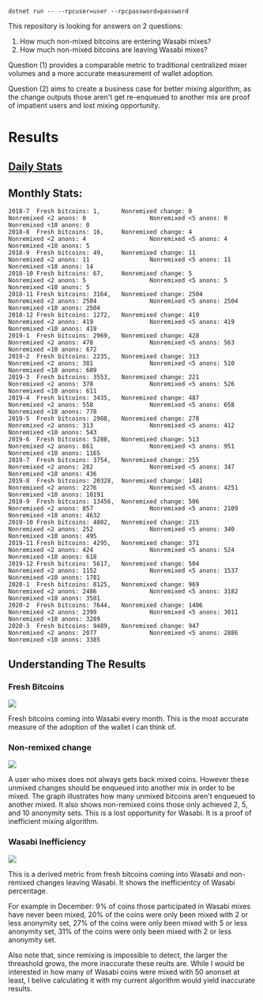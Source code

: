 `dotnet run -- --rpcuser=user --rpcpassword=password`

This repository is looking for answers on 2 questions:

1. How much non-mixed bitcoins are entering Wasabi mixes?
2. How much non-mixed bitcoins are leaving Wasabi mixes?

Question (1) provides a comparable metric to traditional centralized mixer volumes and a more accurate measurement of wallet adoption.

Question (2) aims to create a business case for better mixing algorithm, as the change outputs those aren't get re-enqueued to another mix are proof of impatient users and lost mixing opportunity.

# Results

## [Daily Stats](https://github.com/nopara73/WasabiCjEfficiency/blob/master/DailyStats.txt)

## Monthly Stats:

```
2018-7  Fresh bitcoins: 1,      Nonremixed change: 0            Nonremixed <2 anons: 0                  Nonremixed <5 anons: 0                  Nonremixed <10 anons: 0
2018-8  Fresh bitcoins: 16,     Nonremixed change: 4            Nonremixed <2 anons: 4                  Nonremixed <5 anons: 4                  Nonremixed <10 anons: 5
2018-9  Fresh bitcoins: 49,     Nonremixed change: 11           Nonremixed <2 anons: 11                 Nonremixed <5 anons: 11                 Nonremixed <10 anons: 14
2018-10 Fresh bitcoins: 67,     Nonremixed change: 5            Nonremixed <2 anons: 5                  Nonremixed <5 anons: 5                  Nonremixed <10 anons: 5
2018-11 Fresh bitcoins: 3164,   Nonremixed change: 2504         Nonremixed <2 anons: 2504               Nonremixed <5 anons: 2504               Nonremixed <10 anons: 2504
2018-12 Fresh bitcoins: 1272,   Nonremixed change: 419          Nonremixed <2 anons: 419                Nonremixed <5 anons: 419                Nonremixed <10 anons: 419
2019-1  Fresh bitcoins: 2969,   Nonremixed change: 428          Nonremixed <2 anons: 478                Nonremixed <5 anons: 563                Nonremixed <10 anons: 672
2019-2  Fresh bitcoins: 2235,   Nonremixed change: 313          Nonremixed <2 anons: 381                Nonremixed <5 anons: 510                Nonremixed <10 anons: 609
2019-3  Fresh bitcoins: 3553,   Nonremixed change: 221          Nonremixed <2 anons: 378                Nonremixed <5 anons: 526                Nonremixed <10 anons: 611
2019-4  Fresh bitcoins: 3435,   Nonremixed change: 487          Nonremixed <2 anons: 558                Nonremixed <5 anons: 658                Nonremixed <10 anons: 778
2019-5  Fresh bitcoins: 2988,   Nonremixed change: 278          Nonremixed <2 anons: 313                Nonremixed <5 anons: 412                Nonremixed <10 anons: 543
2019-6  Fresh bitcoins: 5288,   Nonremixed change: 513          Nonremixed <2 anons: 661                Nonremixed <5 anons: 951                Nonremixed <10 anons: 1165
2019-7  Fresh bitcoins: 3754,   Nonremixed change: 255          Nonremixed <2 anons: 282                Nonremixed <5 anons: 347                Nonremixed <10 anons: 436
2019-8  Fresh bitcoins: 20328,  Nonremixed change: 1481         Nonremixed <2 anons: 2276               Nonremixed <5 anons: 4251               Nonremixed <10 anons: 10191
2019-9  Fresh bitcoins: 13456,  Nonremixed change: 506          Nonremixed <2 anons: 857                Nonremixed <5 anons: 2109               Nonremixed <10 anons: 4632
2019-10 Fresh bitcoins: 4802,   Nonremixed change: 215          Nonremixed <2 anons: 252                Nonremixed <5 anons: 340                Nonremixed <10 anons: 495
2019-11 Fresh bitcoins: 4295,   Nonremixed change: 371          Nonremixed <2 anons: 424                Nonremixed <5 anons: 524                Nonremixed <10 anons: 618
2019-12 Fresh bitcoins: 5617,   Nonremixed change: 504          Nonremixed <2 anons: 1152               Nonremixed <5 anons: 1537               Nonremixed <10 anons: 1781
2020-1  Fresh bitcoins: 8125,   Nonremixed change: 969          Nonremixed <2 anons: 2486               Nonremixed <5 anons: 3182               Nonremixed <10 anons: 3501
2020-2  Fresh bitcoins: 7644,   Nonremixed change: 1406         Nonremixed <2 anons: 2399               Nonremixed <5 anons: 3011               Nonremixed <10 anons: 3289
2020-3  Fresh bitcoins: 9489,   Nonremixed change: 947          Nonremixed <2 anons: 2077               Nonremixed <5 anons: 2886               Nonremixed <10 anons: 3385
```

## Understanding The Results

### Fresh Bitcoins

![](https://i.imgur.com/LdJMyeL.png)

Fresh bitcoins coming into Wasabi every month. This is the most accurate measure of the adoption of the wallet I can think of.

### Non-remixed change

![](https://i.imgur.com/3tLAdGi.png)

A user who mixes does not always gets back mixed coins. However these unmixed changes should be enqueued into another mix in order to be mixed. The graph illustrates how many unmixed bitcoins aren't enqueued to another mixed. It also shows non-remixed coins those only achieved 2, 5, and 10 anonymity sets. This is a lost opportunity for Wasabi. It is a proof of inefficient mixing algorithm.

### Wasabi Inefficiency

![](https://i.imgur.com/zHDuq4H.png)

This is a derived metric from fresh bitcoins coming into Wasabi and non-remixed changes leaving Wasabi. It shows the inefficientcy of Wasabi percentage.

For example in December: 9% of coins those participated in Wasabi mixes have never been mixed, 20% of the coins were only been mixed with 2 or less anonymity set, 27% of the coins were only been mixed with 5 or less anonymity set, 31% of the coins were only been mixed with 2 or less anonymity set.

Also note that, since remixing is impossible to detect, the larger the threashold grows, the more inaccurate these reults are. While I would be interested in how many of Wasabi coins were mixed with 50 anonset at least, I belive calculating it with my current algorithm would yield inaccurate results.
